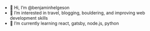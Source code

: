 - 👋 Hi, I’m @benjaminhelgeson
- 👀 I’m interested in travel, blogging, bouldering, and improving web development skills
- 🌱 I’m currently learning react, gatsby, node.js, python

<!---
benjaminhelgeson/benjaminhelgeson is a ✨ special ✨ repository because its `README.md` (this file) appears on your GitHub profile.
You can click the Preview link to take a look at your changes.
--->
